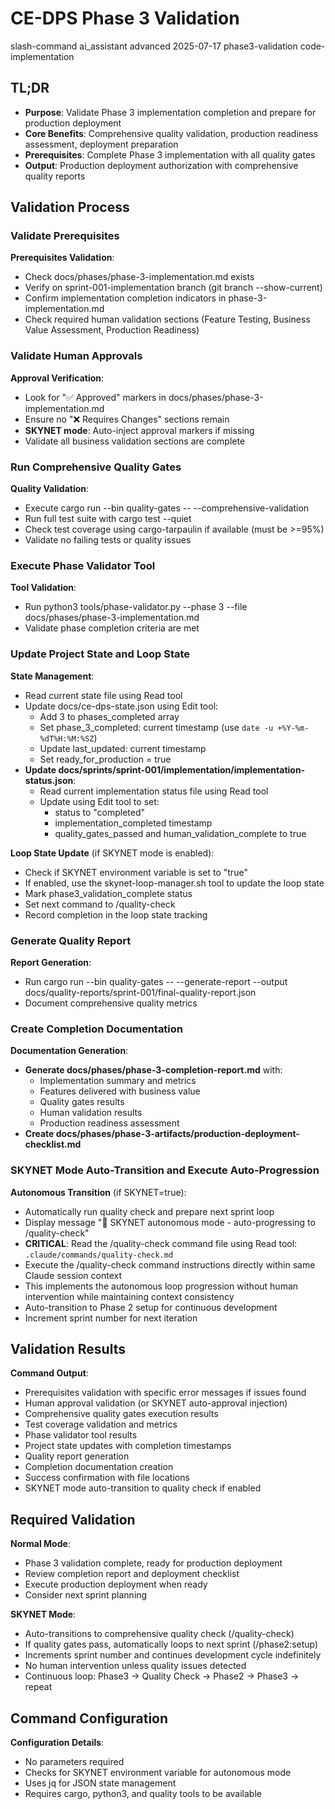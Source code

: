 # <context>CE-DPS Phase 3 Validation</context>

<meta>
  <title>CE-DPS Phase 3 Validation</title>
  <type>slash-command</type>
  <audience>ai_assistant</audience>
  <complexity>advanced</complexity>
  <updated>2025-07-17</updated>
  <scope>phase3-validation</scope>
  <phase>code-implementation</phase>
</meta>

## <summary priority="critical">TL;DR</summary>
- **Purpose**: Validate Phase 3 implementation completion and prepare for production deployment
- **Core Benefits**: Comprehensive quality validation, production readiness assessment, deployment preparation
- **Prerequisites**: Complete Phase 3 implementation with all quality gates
- **Output**: Production deployment authorization with comprehensive quality reports

## <instructions priority="high">Validation Process</instructions>

### <step-1>Validate Prerequisites</step-1>
**Prerequisites Validation**:
- Check docs/phases/phase-3-implementation.md exists
- Verify on sprint-001-implementation branch (git branch --show-current)
- Confirm implementation completion indicators in phase-3-implementation.md
- Check required human validation sections (Feature Testing, Business Value Assessment, Production Readiness)

### <step-2>Validate Human Approvals</step-2>
**Approval Verification**:
- Look for "✅ Approved" markers in docs/phases/phase-3-implementation.md
- Ensure no "❌ Requires Changes" sections remain
- **SKYNET mode**: Auto-inject approval markers if missing
- Validate all business validation sections are complete

### <step-3>Run Comprehensive Quality Gates</step-3>
**Quality Validation**:
- Execute cargo run --bin quality-gates -- --comprehensive-validation
- Run full test suite with cargo test --quiet
- Check test coverage using cargo-tarpaulin if available (must be >=95%)
- Validate no failing tests or quality issues

### <step-4>Execute Phase Validator Tool</step-4>
**Tool Validation**:
- Run python3 tools/phase-validator.py --phase 3 --file docs/phases/phase-3-implementation.md
- Validate phase completion criteria are met

### <step-5>Update Project State and Loop State</step-5>
**State Management**:
- Read current state file using Read tool
- Update docs/ce-dps-state.json using Edit tool:
  - Add 3 to phases_completed array
  - Set phase_3_completed: current timestamp (use `date -u +%Y-%m-%dT%H:%M:%SZ`)
  - Update last_updated: current timestamp
  - Set ready_for_production = true
- **Update docs/sprints/sprint-001/implementation/implementation-status.json**:
  - Read current implementation status file using Read tool
  - Update using Edit tool to set:
    - status to "completed"
    - implementation_completed timestamp
    - quality_gates_passed and human_validation_complete to true

**Loop State Update** (if SKYNET mode is enabled):
- Check if SKYNET environment variable is set to "true"
- If enabled, use the skynet-loop-manager.sh tool to update the loop state
- Mark phase3_validation_complete status
- Set next command to /quality-check
- Record completion in the loop state tracking

### <step-6>Generate Quality Report</step-6>
**Report Generation**:
- Run cargo run --bin quality-gates -- --generate-report --output docs/quality-reports/sprint-001/final-quality-report.json
- Document comprehensive quality metrics

### <step-7>Create Completion Documentation</step-7>
**Documentation Generation**:
- **Generate docs/phases/phase-3-completion-report.md** with:
  - Implementation summary and metrics
  - Features delivered with business value
  - Quality gates results
  - Human validation results
  - Production readiness assessment
- **Create docs/phases/phase-3-artifacts/production-deployment-checklist.md**

### <step-8>SKYNET Mode Auto-Transition and Execute Auto-Progression</step-8>
**Autonomous Transition** (if SKYNET=true):
- Automatically run quality check and prepare next sprint loop
- Display message "🤖 SKYNET autonomous mode - auto-progressing to /quality-check"
- **CRITICAL**: Read the /quality-check command file using Read tool: `.claude/commands/quality-check.md`
- Execute the /quality-check command instructions directly within same Claude session context
- This implements the autonomous loop progression without human intervention while maintaining context consistency
- Auto-transition to Phase 2 setup for continuous development
- Increment sprint number for next iteration

## <expected-output priority="medium">Validation Results</expected-output>

**Command Output**:
- Prerequisites validation with specific error messages if issues found
- Human approval validation (or SKYNET auto-approval injection)
- Comprehensive quality gates execution results
- Test coverage validation and metrics
- Phase validator tool results
- Project state updates with completion timestamps
- Quality report generation
- Completion documentation creation
- Success confirmation with file locations
- SKYNET mode auto-transition to quality check if enabled

## <human-actions priority="high">Required Validation</human-actions>

**Normal Mode**:
- Phase 3 validation complete, ready for production deployment
- Review completion report and deployment checklist
- Execute production deployment when ready
- Consider next sprint planning

**SKYNET Mode**:
- Auto-transitions to comprehensive quality check (/quality-check)
- If quality gates pass, automatically loops to next sprint (/phase2:setup)
- Increments sprint number and continues development cycle indefinitely
- No human intervention unless quality issues detected
- Continuous loop: Phase3 → Quality Check → Phase2 → Phase3 → repeat

## <parameters priority="low">Command Configuration</parameters>
**Configuration Details**:
- No parameters required
- Checks for SKYNET environment variable for autonomous mode
- Uses jq for JSON state management
- Requires cargo, python3, and quality tools to be available